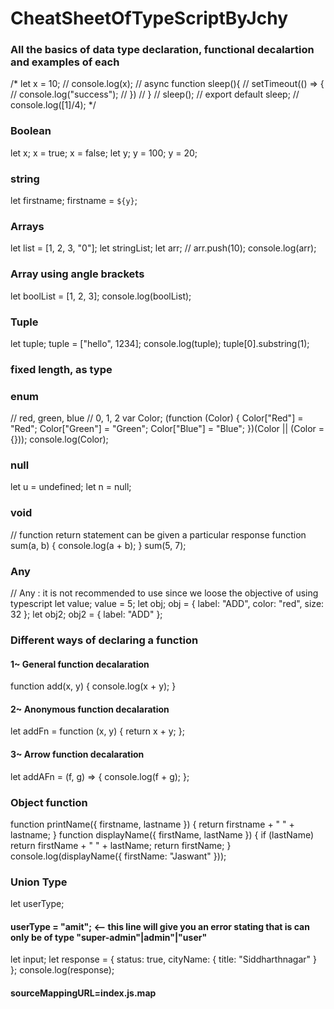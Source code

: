 # CheatSheetOfTypeScriptByJchy
### All the basics of data type declaration, functional decalartion and examples of each 
/*
   let x = 10;
// console.log(x);
// async function sleep(){
//     setTimeout(() => {
//         console.log("success");
//     })
// }
// sleep();
// export default sleep;
// console.log([1]/4);
*/

### Boolean 
let x;
x = true;
x = false;
let y;
y = 100;
y = 20;

### string
let firstname;
firstname = `${y}`;

### Arrays
let list = [1, 2, 3, "0"];
let stringList;
let arr;
// arr.push(10);
console.log(arr);

### Array using angle brackets 
let boolList = [1, 2, 3];
console.log(boolList);

### Tuple 
let tuple;
tuple = ["hello", 1234];
console.log(tuple);
tuple[0].substring(1);

### fixed length, as type

### enum 
// red, green, blue
// 0,    1,     2
var Color;
(function (Color) {
    Color["Red"] = "Red";
    Color["Green"] = "Green";
    Color["Blue"] = "Blue";
})(Color || (Color = {}));
console.log(Color);

### null
let u = undefined;
let n = null;

### void 
// function return statement can be given a particular response 
function sum(a, b) {
    console.log(a + b);
}
sum(5, 7);

### Any
// Any : it is not recommended to use since we loose the objective of using typescript
let value;
value = 5;
let obj;
obj = { label: "ADD", color: "red", size: 32 };
let obj2;
obj2 = { label: "ADD" };

### Different ways of declaring a function 
#### 1~ General function decalaration
function add(x, y) {
    console.log(x + y);
}

#### 2~ Anonymous function decalaration
let addFn = function (x, y) {
    return x + y;
};
####  3~ Arrow function decalaration
let addAFn = (f, g) => {
    console.log(f + g);
};

### Object function
function printName({ firstname, lastname }) {
    return firstname + " " + lastname;
}
function displayName({ firstName, lastName }) {
    if (lastName)
        return firstName + " " + lastName;
    return firstName;
}
console.log(displayName({ firstName: "Jaswant" }));

### Union Type
let userType;

#### userType = "amit"; <-- this line will give you an error stating that is can only be of type "super-admin"|admin"|"user"
let input;
let response = {
    status: true,
    cityName: {
        title: "Siddharthnagar"
    }
};
console.log(response);
#### sourceMappingURL=index.js.map
